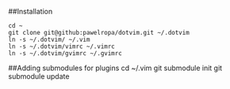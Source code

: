 ##Installation

    cd ~
    git clone git@github:pawelropa/dotvim.git ~/.dotvim
    ln -s ~/.dotvim/ ~/.vim
    ln -s ~/.dotvim/vimrc ~/.vimrc
    ln -s ~/.dotvim/gvimrc ~/.gvimrc

##Adding submodules for plugins
    cd ~/.vim
    git submodule init
    git submodule update


